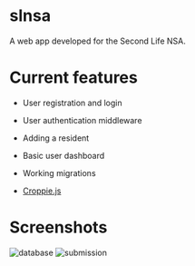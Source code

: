 # slnsa

A web app developed for the Second Life NSA.

# Current features

* User registration and login

* User authentication middleware

* Adding a resident

* Basic user dashboard

* Working migrations

* [Croppie.js](https://foliotek.github.io/Croppie/)

# Screenshots

![database](https://i.imgur.com/BjWbWVL.png)
![submission](https://i.imgur.com/H2rnt08.png)